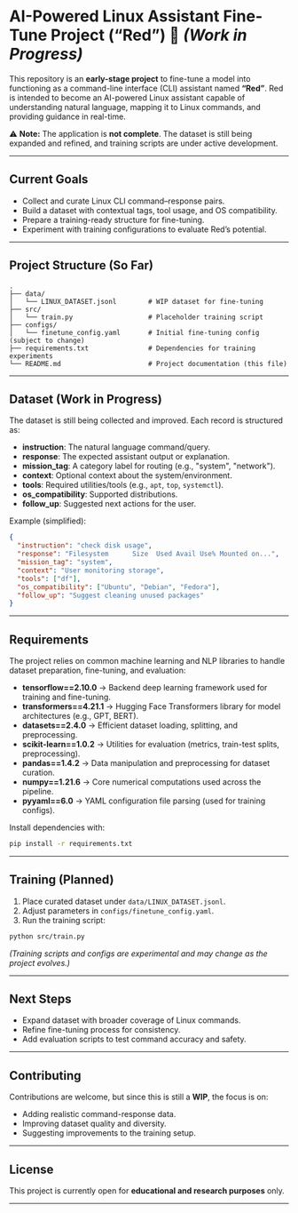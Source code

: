 # AI-Powered Linux Assistant Fine-Tune Project (“Red”) 🚧 *(Work in Progress)*

This repository is an **early-stage project** to fine-tune a model into functioning as a command-line interface (CLI) assistant named **“Red”**.
Red is intended to become an AI-powered Linux assistant capable of understanding natural language, mapping it to Linux commands, and providing guidance in real-time.

⚠️ **Note:** The application is **not complete**. The dataset is still being expanded and refined, and training scripts are under active development.

---

## Current Goals

* Collect and curate Linux CLI command–response pairs.
* Build a dataset with contextual tags, tool usage, and OS compatibility.
* Prepare a training-ready structure for fine-tuning.
* Experiment with training configurations to evaluate Red’s potential.

---

## Project Structure (So Far)

```
.
├── data/
│   └── LINUX_DATASET.jsonl        # WIP dataset for fine-tuning
├── src/
│   └── train.py                   # Placeholder training script
├── configs/
│   └── finetune_config.yaml       # Initial fine-tuning config (subject to change)
├── requirements.txt               # Dependencies for training experiments
└── README.md                      # Project documentation (this file)
```

---

## Dataset (Work in Progress)

The dataset is still being collected and improved. Each record is structured as:

* **instruction**: The natural language command/query.
* **response**: The expected assistant output or explanation.
* **mission\_tag**: A category label for routing (e.g., "system", "network").
* **context**: Optional context about the system/environment.
* **tools**: Required utilities/tools (e.g., `apt`, `top`, `systemctl`).
* **os\_compatibility**: Supported distributions.
* **follow\_up**: Suggested next actions for the user.

Example (simplified):

```json
{
  "instruction": "check disk usage",
  "response": "Filesystem      Size  Used Avail Use% Mounted on...",
  "mission_tag": "system",
  "context": "User monitoring storage",
  "tools": ["df"],
  "os_compatibility": ["Ubuntu", "Debian", "Fedora"],
  "follow_up": "Suggest cleaning unused packages"
}
```

---

## Requirements

The project relies on common machine learning and NLP libraries to handle dataset preparation, fine-tuning, and evaluation:

* **tensorflow==2.10.0** → Backend deep learning framework used for training and fine-tuning.
* **transformers==4.21.1** → Hugging Face Transformers library for model architectures (e.g., GPT, BERT).
* **datasets==2.4.0** → Efficient dataset loading, splitting, and preprocessing.
* **scikit-learn==1.0.2** → Utilities for evaluation (metrics, train-test splits, preprocessing).
* **pandas==1.4.2** → Data manipulation and preprocessing for dataset curation.
* **numpy==1.21.6** → Core numerical computations used across the pipeline.
* **pyyaml==6.0** → YAML configuration file parsing (used for training configs).

Install dependencies with:

```bash
pip install -r requirements.txt
```

---

## Training (Planned)

1. Place curated dataset under `data/LINUX_DATASET.jsonl`.
2. Adjust parameters in `configs/finetune_config.yaml`.
3. Run the training script:

```bash
python src/train.py
```

*(Training scripts and configs are experimental and may change as the project evolves.)*

---

## Next Steps

* Expand dataset with broader coverage of Linux commands.
* Refine fine-tuning process for consistency.
* Add evaluation scripts to test command accuracy and safety.

---

## Contributing

Contributions are welcome, but since this is still a **WIP**, the focus is on:

* Adding realistic command-response data.
* Improving dataset quality and diversity.
* Suggesting improvements to the training setup.

---

## License

This project is currently open for **educational and research purposes** only.

---
